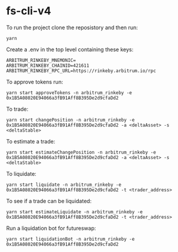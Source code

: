 # fs-cli-v4

To run the project clone the reposistory and then run:

```
yarn
```

Create a .env in the top level containing these keys:

```
ARBITRUM_RINKEBY_MNEMONIC=
ARBITRUM_RINKEBY_CHAINID=421611
ARBITRUM_RINKEBY_RPC_URL=https://rinkeby.arbitrum.io/rpc
```

To approve tokens run:

```
yarn start approveTokens -n arbitrum_rinkeby -e 0x1B5A08020E94066a3fB91Aff8B395De2d9cfaDd2
```

To trade:

```
yarn start changePosition -n arbitrum_rinkeby -e 0x1B5A08020E94066a3fB91Aff8B395De2d9cfaDd2 -a <deltaAsset> -s <deltaStable>
```

To estimate a trade:

```
yarn start estimateChangePosition -n arbitrum_rinkeby -e 0x1B5A08020E94066a3fB91Aff8B395De2d9cfaDd2 -a <deltaAsset> -s <deltaStable>
```

To liquidate:

```
yarn start liquidate -n arbitrum_rinkeby -e 0x1B5A08020E94066a3fB91Aff8B395De2d9cfaDd2 -t <trader_address>
```

To see if a trade can be liquidated:

```
yarn start estimateLiquidate -n arbitrum_rinkeby -e 0x1B5A08020E94066a3fB91Aff8B395De2d9cfaDd2 -t <trader_address>
```

Run a liquidation bot for futureswap:

```
yarn start liquidationBot -n arbitrum_rinkeby -e 0x1B5A08020E94066a3fB91Aff8B395De2d9cfaDd2
```
